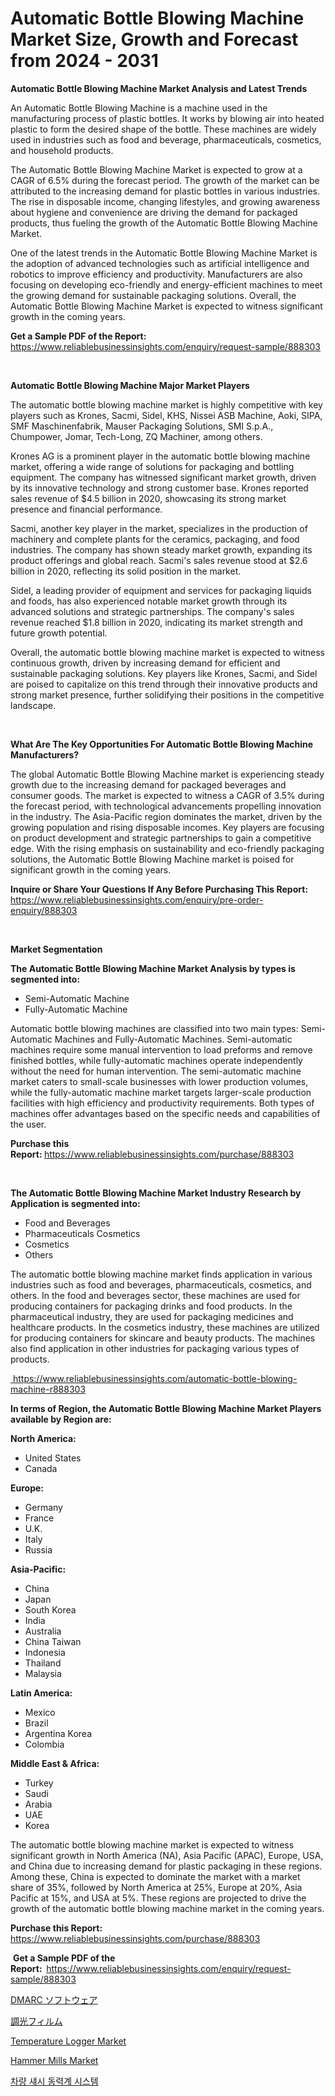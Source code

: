 <p><h1>Automatic Bottle Blowing Machine Market Size, Growth and Forecast from 2024 - 2031</h1></p><p><strong>Automatic Bottle Blowing Machine Market Analysis and Latest Trends</strong></p>
<p><p>An Automatic Bottle Blowing Machine is a machine used in the manufacturing process of plastic bottles. It works by blowing air into heated plastic to form the desired shape of the bottle. These machines are widely used in industries such as food and beverage, pharmaceuticals, cosmetics, and household products.</p><p>The Automatic Bottle Blowing Machine Market is expected to grow at a CAGR of 6.5% during the forecast period. The growth of the market can be attributed to the increasing demand for plastic bottles in various industries. The rise in disposable income, changing lifestyles, and growing awareness about hygiene and convenience are driving the demand for packaged products, thus fueling the growth of the Automatic Bottle Blowing Machine Market.</p><p>One of the latest trends in the Automatic Bottle Blowing Machine Market is the adoption of advanced technologies such as artificial intelligence and robotics to improve efficiency and productivity. Manufacturers are also focusing on developing eco-friendly and energy-efficient machines to meet the growing demand for sustainable packaging solutions. Overall, the Automatic Bottle Blowing Machine Market is expected to witness significant growth in the coming years.</p></p>
<p><strong>Get a Sample PDF of the Report:&nbsp;</strong> <a href="https://www.reliablebusinessinsights.com/enquiry/request-sample/888303">https://www.reliablebusinessinsights.com/enquiry/request-sample/888303</a></p>
<p>&nbsp;</p>
<p><strong>Automatic Bottle Blowing Machine Major Market Players</strong></p>
<p><p>The automatic bottle blowing machine market is highly competitive with key players such as Krones, Sacmi, Sidel, KHS, Nissei ASB Machine, Aoki, SIPA, SMF Maschinenfabrik, Mauser Packaging Solutions, SMI S.p.A., Chumpower, Jomar, Tech-Long, ZQ Machiner, among others.</p><p>Krones AG is a prominent player in the automatic bottle blowing machine market, offering a wide range of solutions for packaging and bottling equipment. The company has witnessed significant market growth, driven by its innovative technology and strong customer base. Krones reported sales revenue of $4.5 billion in 2020, showcasing its strong market presence and financial performance.</p><p>Sacmi, another key player in the market, specializes in the production of machinery and complete plants for the ceramics, packaging, and food industries. The company has shown steady market growth, expanding its product offerings and global reach. Sacmi's sales revenue stood at $2.6 billion in 2020, reflecting its solid position in the market.</p><p>Sidel, a leading provider of equipment and services for packaging liquids and foods, has also experienced notable market growth through its advanced solutions and strategic partnerships. The company's sales revenue reached $1.8 billion in 2020, indicating its market strength and future growth potential.</p><p>Overall, the automatic bottle blowing machine market is expected to witness continuous growth, driven by increasing demand for efficient and sustainable packaging solutions. Key players like Krones, Sacmi, and Sidel are poised to capitalize on this trend through their innovative products and strong market presence, further solidifying their positions in the competitive landscape.</p></p>
<p>&nbsp;</p>
<p><strong>What Are The Key Opportunities For Automatic Bottle Blowing Machine Manufacturers?</strong></p>
<p><p>The global Automatic Bottle Blowing Machine market is experiencing steady growth due to the increasing demand for packaged beverages and consumer goods. The market is expected to witness a CAGR of 3.5% during the forecast period, with technological advancements propelling innovation in the industry. The Asia-Pacific region dominates the market, driven by the growing population and rising disposable incomes. Key players are focusing on product development and strategic partnerships to gain a competitive edge. With the rising emphasis on sustainability and eco-friendly packaging solutions, the Automatic Bottle Blowing Machine market is poised for significant growth in the coming years.</p></p>
<p><strong>Inquire or Share Your Questions If Any Before Purchasing This Report:</strong> <a href="https://www.reliablebusinessinsights.com/enquiry/pre-order-enquiry/888303">https://www.reliablebusinessinsights.com/enquiry/pre-order-enquiry/888303</a></p>
<p>&nbsp;</p>
<p><strong>Market Segmentation</strong></p>
<p><strong>The Automatic Bottle Blowing Machine Market Analysis by types is segmented into:</strong></p>
<p><ul><li>Semi-Automatic Machine</li><li>Fully-Automatic Machine</li></ul></p>
<p><p>Automatic bottle blowing machines are classified into two main types: Semi-Automatic Machines and Fully-Automatic Machines. Semi-automatic machines require some manual intervention to load preforms and remove finished bottles, while fully-automatic machines operate independently without the need for human intervention. The semi-automatic machine market caters to small-scale businesses with lower production volumes, while the fully-automatic machine market targets larger-scale production facilities with high efficiency and productivity requirements. Both types of machines offer advantages based on the specific needs and capabilities of the user.</p></p>
<p><strong>Purchase this Report:&nbsp;</strong><a href="https://www.reliablebusinessinsights.com/purchase/888303">https://www.reliablebusinessinsights.com/purchase/888303</a></p>
<p>&nbsp;</p>
<p><strong>The Automatic Bottle Blowing Machine Market Industry Research by Application is segmented into:</strong></p>
<p><ul><li>Food and Beverages</li><li>Pharmaceuticals Cosmetics</li><li>Cosmetics</li><li>Others</li></ul></p>
<p><p>The automatic bottle blowing machine market finds application in various industries such as food and beverages, pharmaceuticals, cosmetics, and others. In the food and beverages sector, these machines are used for producing containers for packaging drinks and food products. In the pharmaceutical industry, they are used for packaging medicines and healthcare products. In the cosmetics industry, these machines are utilized for producing containers for skincare and beauty products. The machines also find application in other industries for packaging various types of products.</p></p>
<p><a href="https://www.reliablebusinessinsights.com/automatic-bottle-blowing-machine-r888303">&nbsp;https://www.reliablebusinessinsights.com/automatic-bottle-blowing-machine-r888303</a></p>
<p><strong>In terms of Region, the Automatic Bottle Blowing Machine Market Players available by Region are:</strong></p>
<p>
    <p> <strong> North America: </strong>
        <ul>
            <li>United States</li>
            <li>Canada</li>
        </ul>
        </p> 
    <p> <strong> Europe: </strong>
        <ul>
            <li>Germany</li>
            <li>France</li>
            <li>U.K.</li>
            <li>Italy</li>
            <li>Russia</li>
        </ul>
        </p> 
    <p> <strong> Asia-Pacific: </strong>
        <ul>
            <li>China</li>
            <li>Japan</li>
            <li>South Korea</li>
            <li>India</li>
            <li>Australia</li>
            <li>China Taiwan</li>
            <li>Indonesia</li>
            <li>Thailand</li>
            <li>Malaysia</li>
        </ul>
        </p> 
    <p> <strong> Latin America: </strong>
        <ul>
            <li>Mexico</li>
            <li>Brazil</li>
            <li>Argentina Korea</li>
            <li>Colombia</li>
        </ul>
        </p> 
    <p> <strong> Middle East & Africa: </strong>
        <ul>
            <li>Turkey</li>
            <li>Saudi</li>
            <li>Arabia</li>
            <li>UAE</li>
            <li>Korea</li>
        </ul>
    </p>
    </p>
<p><p>The automatic bottle blowing machine market is expected to witness significant growth in North America (NA), Asia Pacific (APAC), Europe, USA, and China due to increasing demand for plastic packaging in these regions. Among these, China is expected to dominate the market with a market share of 35%, followed by North America at 25%, Europe at 20%, Asia Pacific at 15%, and USA at 5%. These regions are projected to drive the growth of the automatic bottle blowing machine market in the coming years.</p></p>
<p><strong>Purchase this Report: </strong><a href="https://www.reliablebusinessinsights.com/purchase/888303">https://www.reliablebusinessinsights.com/purchase/888303</a></p>
<p>&nbsp;<strong>Get a Sample PDF of the Report:&nbsp;&nbsp;</strong><a href="https://www.reliablebusinessinsights.com/enquiry/request-sample/888303">https://www.reliablebusinessinsights.com/enquiry/request-sample/888303</a></p>
<p><strong></strong></p>
<p><p><a href="https://github.com/decker5351/Market-Research-Report-List-2/blob/main/2838676159298.md">DMARC ソフトウェア</a></p><p><a href="https://github.com/tubbs463/Market-Research-Report-List-1/blob/main/9348415159299.md">調光フィルム</a></p><p><a href="https://github.com/kulaberyasin52/Market-Research-Report-List-1/blob/main/temperature-logger-market.md">Temperature Logger Market</a></p><p><a href="https://github.com/nafiafirdania/Market-Research-Report-List-1/blob/main/hammer-mills-market.md">Hammer Mills Market</a></p><p><a href="https://github.com/plelbej847484502/Market-Research-Report-List-2/blob/main/1635726170835.md">차량 섀시 동력계 시스템</a></p></p>